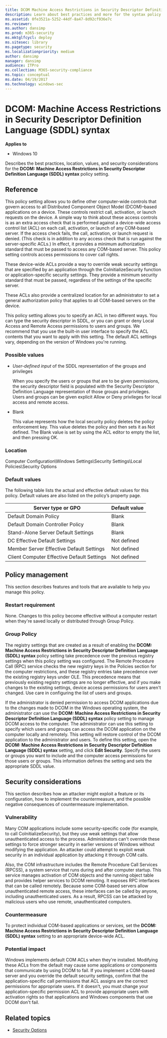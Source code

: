 ```yaml
---
title: DCOM Machine Access Restrictions in Security Descriptor Definition Language (SDDL) syntax (Windows 10)
description: Learn about best practices and more for the syntax policy setting, DCOM Machine Access Restrictions in Security Descriptor Definition Language (SDDL).
ms.assetid: 0fe3521a-5252-44df-8a47-8d92cf936e7c
ms.reviewer: 
ms.author: dansimp
ms.prod: m365-security
ms.mktglfcycl: deploy
ms.sitesec: library
ms.pagetype: security
ms.localizationpriority: medium
author: dansimp
manager: dansimp
audience: ITPro
ms.collection: M365-security-compliance
ms.topic: conceptual
ms.date: 04/19/2017
ms.technology: windows-sec
---
```


# DCOM: Machine Access Restrictions in Security Descriptor Definition Language (SDDL) syntax

**Applies to**
-   Windows 10

Describes the best practices, location, values, and security considerations for the **DCOM: Machine Access Restrictions in Security Descriptor Definition Language (SDDL) syntax** policy setting.

## Reference

This policy setting allows you to define other computer-wide controls that govern access to all Distributed Component Object Model (DCOM)–based applications on a device. These controls restrict call, activation, or launch requests on the device. A simple way to think about these access controls is as an extra access check that is performed against a device-wide access control list (ACL) on each call, activation, or launch of any COM-based server. If the access check fails, the call, activation, or launch request is denied. (This check is in addition to any access check that is run against the server-specific ACLs.) In effect, it provides a minimum authorization standard that must be passed to access any COM-based server. This policy setting controls access permissions to cover call rights.

These device-wide ACLs provide a way to override weak security settings that are specified by an application through the CoInitializeSecurity function or application-specific security settings. They provide a minimum security standard that must be passed, regardless of the settings of the specific server.

These ACLs also provide a centralized location for an administrator to set a general authorization policy that applies to all COM-based servers on the device.

This policy setting allows you to specify an ACL in two different ways. You can type the security descriptor in SDDL, or you can grant or deny Local Access and Remote Access permissions to users and groups. We recommend that you use the built-in user interface to specify the ACL contents that you want to apply with this setting. The default ACL settings vary, depending on the version of Windows you're running.

### Possible values

-   *User-defined input* of the SDDL representation of the groups and privileges

    When you specify the users or groups that are to be given permissions, the security descriptor field is populated with the Security Descriptor Definition Language representation of those groups and privileges. Users and groups can be given explicit Allow or Deny privileges for local access and remote access.

-   Blank

    This value represents how the local security policy deletes the policy enforcement key. This value deletes the policy and then sets it as Not defined. The Blank value is set by using the ACL editor to empty the list, and then pressing OK.

### Location

Computer Configuration\\Windows Settings\\Security Settings\\Local Policies\\Security Options

### Default values

The following table lists the actual and effective default values for this policy. Default values are also listed on the policy’s property page.

| Server type or GPO | Default value
| - | - |
| Default Domain Policy | Blank |
| Default Domain Controller Policy | Blank | 
| Stand-Alone Server Default Settings | Blank | 
| DC Effective Default Settings | Not defined | 
| Member Server Effective Default Settings | Not defined | 
| Client Computer Effective Default Settings | Not defined | 
 
## Policy management

This section describes features and tools that are available to help you manage this policy.
### Restart requirement

None. Changes to this policy become effective without a computer restart when they're saved locally or distributed through Group Policy.

### Group Policy

The registry settings that are created as a result of enabling the **DCOM: Machine Access Restrictions in Security Descriptor Definition Language (SDDL) syntax** policy setting take precedence over the previous registry settings when this policy setting was configured. The Remote Procedure Call (RPC) service checks the new registry keys in the Policies section for the computer restrictions, and these registry entries take precedence over the existing registry keys under OLE. This precedence means that previously existing registry settings are no longer effective, and if you make changes to the existing settings, device access permissions for users aren't changed. Use care in configuring the list of users and groups.

If the administrator is denied permission to access DCOM applications due to the changes made to DCOM in the Windows operating system, the administrator can use the **DCOM: Machine Access Restrictions in Security Descriptor Definition Language (SDDL) syntax** policy setting to manage DCOM access to the computer. The administrator can use this setting to specify which users and groups can access the DCOM application on the computer locally and remotely. This setting will restore control of the DCOM application to the administrator and users. To define this setting, open the **DCOM: Machine Access Restrictions in Security Descriptor Definition Language (SDDL) syntax** setting, and click 
**Edit Security**. Specify the users or groups you want to include and the computer access permissions for those users or groups. This information defines the setting and sets the appropriate SDDL value.

## Security considerations

This section describes how an attacker might exploit a feature or its configuration, how to implement the countermeasure, and the possible negative consequences of countermeasure implementation.

### Vulnerability

Many COM applications include some security-specific code (for example, to call CoInitializeSecurity), but they use weak settings that allow unauthenticated access to the process. Administrators can't override these settings to force stronger security in earlier versions of Windows without modifying the application. An attacker could attempt to exploit weak security in an individual application by attacking it through COM calls.

Also, the COM infrastructure includes the Remote Procedure Call Services (RPCSS), a system service that runs during and after computer startup. This service manages activation of COM objects and the running object table and provides helper services to DCOM remoting. It exposes RPC interfaces that can be called remotely. Because some COM-based servers allow unauthenticated remote access, these interfaces can be called by anyone, including unauthenticated users. As a result, RPCSS can be attacked by malicious users who use remote, unauthenticated computers.

### Countermeasure

To protect individual COM-based applications or services, set the **DCOM: Machine Access Restrictions in Security Descriptor Definition Language (SDDL) syntax** setting to an appropriate device-wide ACL.

### Potential impact

Windows implements default COM ACLs when they're installed. Modifying these ACLs from the default may cause some applications or components that communicate by using DCOM to fail. If you implement a COM-based server and you override the default security settings, confirm that the application-specific call permissions that ACL assigns are the correct permissions for appropriate users. If it doesn't, you must change your application-specific permission ACL to provide appropriate users with activation rights so that applications and Windows components that use DCOM don't fail.

## Related topics

- [Security Options](security-options.md)
 
 
